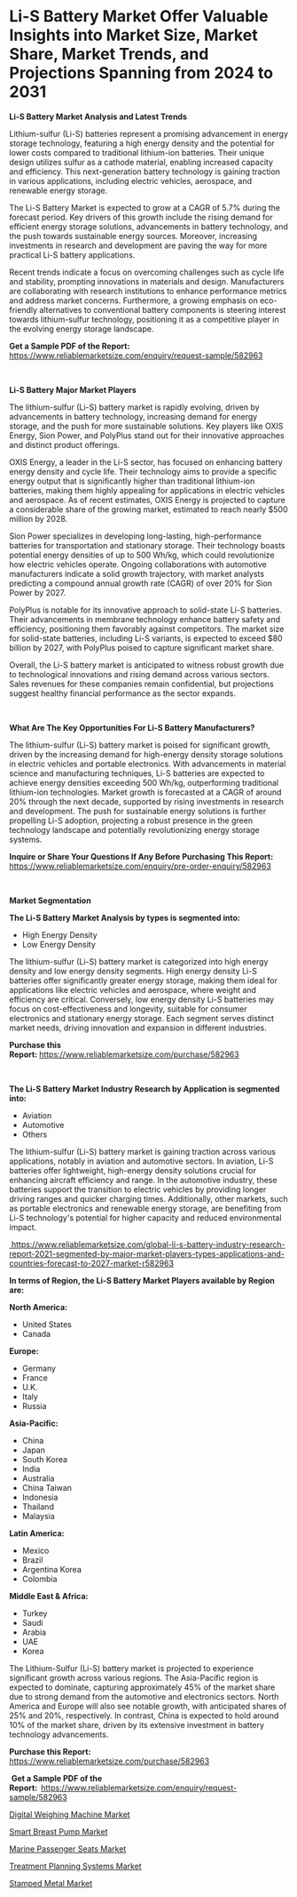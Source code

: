<p><h1>Li-S Battery Market Offer Valuable Insights into Market Size, Market Share, Market Trends, and Projections Spanning from 2024 to 2031</h1></p><p><strong>Li-S Battery Market Analysis and Latest Trends</strong></p>
<p><p>Lithium-sulfur (Li-S) batteries represent a promising advancement in energy storage technology, featuring a high energy density and the potential for lower costs compared to traditional lithium-ion batteries. Their unique design utilizes sulfur as a cathode material, enabling increased capacity and efficiency. This next-generation battery technology is gaining traction in various applications, including electric vehicles, aerospace, and renewable energy storage.</p><p>The Li-S Battery Market is expected to grow at a CAGR of 5.7% during the forecast period. Key drivers of this growth include the rising demand for efficient energy storage solutions, advancements in battery technology, and the push towards sustainable energy sources. Moreover, increasing investments in research and development are paving the way for more practical Li-S battery applications.</p><p>Recent trends indicate a focus on overcoming challenges such as cycle life and stability, prompting innovations in materials and design. Manufacturers are collaborating with research institutions to enhance performance metrics and address market concerns. Furthermore, a growing emphasis on eco-friendly alternatives to conventional battery components is steering interest towards lithium-sulfur technology, positioning it as a competitive player in the evolving energy storage landscape.</p></p>
<p><strong>Get a Sample PDF of the Report:&nbsp;</strong> <a href="https://www.reliablemarketsize.com/enquiry/request-sample/582963?utm_campaign=1897&utm_medium=2&utm_source=Github&utm_content=ia&utm_term=27122024&utm_id=li-s-battery">https://www.reliablemarketsize.com/enquiry/request-sample/582963</a></p>
<p>&nbsp;</p>
<p><strong>Li-S Battery Major Market Players</strong></p>
<p><p>The lithium-sulfur (Li-S) battery market is rapidly evolving, driven by advancements in battery technology, increasing demand for energy storage, and the push for more sustainable solutions. Key players like OXIS Energy, Sion Power, and PolyPlus stand out for their innovative approaches and distinct product offerings.</p><p>OXIS Energy, a leader in the Li-S sector, has focused on enhancing battery energy density and cycle life. Their technology aims to provide a specific energy output that is significantly higher than traditional lithium-ion batteries, making them highly appealing for applications in electric vehicles and aerospace. As of recent estimates, OXIS Energy is projected to capture a considerable share of the growing market, estimated to reach nearly $500 million by 2028.</p><p>Sion Power specializes in developing long-lasting, high-performance batteries for transportation and stationary storage. Their technology boasts potential energy densities of up to 500 Wh/kg, which could revolutionize how electric vehicles operate. Ongoing collaborations with automotive manufacturers indicate a solid growth trajectory, with market analysts predicting a compound annual growth rate (CAGR) of over 20% for Sion Power by 2027.</p><p>PolyPlus is notable for its innovative approach to solid-state Li-S batteries. Their advancements in membrane technology enhance battery safety and efficiency, positioning them favorably against competitors. The market size for solid-state batteries, including Li-S variants, is expected to exceed $80 billion by 2027, with PolyPlus poised to capture significant market share.</p><p>Overall, the Li-S battery market is anticipated to witness robust growth due to technological innovations and rising demand across various sectors. Sales revenues for these companies remain confidential, but projections suggest healthy financial performance as the sector expands.</p></p>
<p>&nbsp;</p>
<p><strong>What Are The Key Opportunities For Li-S Battery Manufacturers?</strong></p>
<p><p>The lithium-sulfur (Li-S) battery market is poised for significant growth, driven by the increasing demand for high-energy density storage solutions in electric vehicles and portable electronics. With advancements in material science and manufacturing techniques, Li-S batteries are expected to achieve energy densities exceeding 500 Wh/kg, outperforming traditional lithium-ion technologies. Market growth is forecasted at a CAGR of around 20% through the next decade, supported by rising investments in research and development. The push for sustainable energy solutions is further propelling Li-S adoption, projecting a robust presence in the green technology landscape and potentially revolutionizing energy storage systems.</p></p>
<p><strong>Inquire or Share Your Questions If Any Before Purchasing This Report:</strong> <a href="https://www.reliablemarketsize.com/enquiry/pre-order-enquiry/582963?utm_campaign=1897&utm_medium=2&utm_source=Github&utm_content=ia&utm_term=27122024&utm_id=li-s-battery">https://www.reliablemarketsize.com/enquiry/pre-order-enquiry/582963</a></p>
<p>&nbsp;</p>
<p><strong>Market Segmentation</strong></p>
<p><strong>The Li-S Battery Market Analysis by types is segmented into:</strong></p>
<p><ul><li>High Energy Density</li><li>Low Energy Density</li></ul></p>
<p><p>The lithium-sulfur (Li-S) battery market is categorized into high energy density and low energy density segments. High energy density Li-S batteries offer significantly greater energy storage, making them ideal for applications like electric vehicles and aerospace, where weight and efficiency are critical. Conversely, low energy density Li-S batteries may focus on cost-effectiveness and longevity, suitable for consumer electronics and stationary energy storage. Each segment serves distinct market needs, driving innovation and expansion in different industries.</p></p>
<p><strong>Purchase this Report:&nbsp;</strong><a href="https://www.reliablemarketsize.com/purchase/582963?utm_campaign=1897&utm_medium=2&utm_source=Github&utm_content=ia&utm_term=27122024&utm_id=li-s-battery">https://www.reliablemarketsize.com/purchase/582963</a></p>
<p>&nbsp;</p>
<p><strong>The Li-S Battery Market Industry Research by Application is segmented into:</strong></p>
<p><ul><li>Aviation</li><li>Automotive</li><li>Others</li></ul></p>
<p><p>The lithium-sulfur (Li-S) battery market is gaining traction across various applications, notably in aviation and automotive sectors. In aviation, Li-S batteries offer lightweight, high-energy density solutions crucial for enhancing aircraft efficiency and range. In the automotive industry, these batteries support the transition to electric vehicles by providing longer driving ranges and quicker charging times. Additionally, other markets, such as portable electronics and renewable energy storage, are benefiting from Li-S technology's potential for higher capacity and reduced environmental impact.</p></p>
<p><a href="https://www.reliablemarketsize.com/global-li-s-battery-industry-research-report-2021-segmented-by-major-market-players-types-applications-and-countries-forecast-to-2027-market-r582963?utm_campaign=1897&utm_medium=2&utm_source=Github&utm_content=ia&utm_term=27122024&utm_id=li-s-battery">&nbsp;https://www.reliablemarketsize.com/global-li-s-battery-industry-research-report-2021-segmented-by-major-market-players-types-applications-and-countries-forecast-to-2027-market-r582963</a></p>
<p><strong>In terms of Region, the Li-S Battery Market Players available by Region are:</strong></p>
<p>
    <p> <strong> North America: </strong>
        <ul>
            <li>United States</li>
            <li>Canada</li>
        </ul>
        </p> 
    <p> <strong> Europe: </strong>
        <ul>
            <li>Germany</li>
            <li>France</li>
            <li>U.K.</li>
            <li>Italy</li>
            <li>Russia</li>
        </ul>
        </p> 
    <p> <strong> Asia-Pacific: </strong>
        <ul>
            <li>China</li>
            <li>Japan</li>
            <li>South Korea</li>
            <li>India</li>
            <li>Australia</li>
            <li>China Taiwan</li>
            <li>Indonesia</li>
            <li>Thailand</li>
            <li>Malaysia</li>
        </ul>
        </p> 
    <p> <strong> Latin America: </strong>
        <ul>
            <li>Mexico</li>
            <li>Brazil</li>
            <li>Argentina Korea</li>
            <li>Colombia</li>
        </ul>
        </p> 
    <p> <strong> Middle East & Africa: </strong>
        <ul>
            <li>Turkey</li>
            <li>Saudi</li>
            <li>Arabia</li>
            <li>UAE</li>
            <li>Korea</li>
        </ul>
    </p>
    </p>
<p><p>The Lithium-Sulfur (Li-S) battery market is projected to experience significant growth across various regions. The Asia-Pacific region is expected to dominate, capturing approximately 45% of the market share due to strong demand from the automotive and electronics sectors. North America and Europe will also see notable growth, with anticipated shares of 25% and 20%, respectively. In contrast, China is expected to hold around 10% of the market share, driven by its extensive investment in battery technology advancements.</p></p>
<p><strong>Purchase this Report: </strong><a href="https://www.reliablemarketsize.com/purchase/582963?utm_campaign=1897&utm_medium=2&utm_source=Github&utm_content=ia&utm_term=27122024&utm_id=li-s-battery">https://www.reliablemarketsize.com/purchase/582963</a></p>
<p>&nbsp;<strong>Get a Sample PDF of the Report:&nbsp;&nbsp;</strong><a href="https://www.reliablemarketsize.com/enquiry/request-sample/582963?utm_campaign=1897&utm_medium=2&utm_source=Github&utm_content=ia&utm_term=27122024&utm_id=li-s-battery">https://www.reliablemarketsize.com/enquiry/request-sample/582963</a></p>
<p><strong></strong></p>
<p><p><a href="https://www.linkedin.com/pulse/digital-weighing-machine-market-investigation-industry-85dve?utm_campaign=1897&utm_medium=2&utm_source=Github&utm_content=ia&utm_term=27122024&utm_id=li-s-battery">Digital Weighing Machine Market</a></p><p><a href="https://www.linkedin.com/pulse/in-depth-smart-breast-pump-market-analysis-examining-growth-mnc5e?utm_campaign=1897&utm_medium=2&utm_source=Github&utm_content=ia&utm_term=27122024&utm_id=li-s-battery">Smart Breast Pump Market</a></p><p><a href="https://www.linkedin.com/pulse/marine-passenger-seats-market-size-projected-expand-74-cagr-av0ue?utm_campaign=1897&utm_medium=2&utm_source=Github&utm_content=ia&utm_term=27122024&utm_id=li-s-battery">Marine Passenger Seats Market</a></p><p><a href="https://www.linkedin.com/pulse/treatment-planning-systems-market-forecast-2024-2031-nqp7c?utm_campaign=1897&utm_medium=2&utm_source=Github&utm_content=ia&utm_term=27122024&utm_id=li-s-battery">Treatment Planning Systems Market</a></p><p><a href="https://www.linkedin.com/pulse/stamped-metal-market-analysis-present-size-growth-forecast-cagr-nj6ie?utm_campaign=1897&utm_medium=2&utm_source=Github&utm_content=ia&utm_term=27122024&utm_id=li-s-battery">Stamped Metal Market</a></p></p>